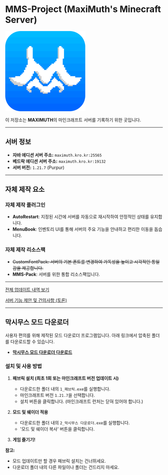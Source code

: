 # MMS-Project (MaxiMuth's Minecraft Server)

![Server Icon](Icon.png "MaxiMuth Server Icon")


이 저장소는 **MAXIMUTH**의 마인크래프트 서버를 기록하기 위한 곳입니다.

---

## 서버 정보

*   **자바 에디션 서버 주소:** `maximuth.kro.kr:25565`
*   **베드락 에디션 서버 주소:** `maximuth.kro.kr:19132`
*   **서버 버전:** `1.21.7` (Purpur)

---

## 자체 제작 요소

### 자체 제작 플러그인
*   **AutoRestart**: 지정된 시간에 서버를 자동으로 재시작하여 안정적인 상태를 유지합니다.
*   **MenuBook**: 인벤토리 UI를 통해 서버의 주요 기능을 안내하고 편리한 이동을 돕습니다.

### 자체 제작 리소스팩
*   ~~CustomFontPack: 서버의 기본 폰트를 변경하여 가독성을 높이고 시각적인 통일감을 제공합니다.~~
*   **MMS-Pack**: 서버를 위한 통합 리소스팩입니다.

---

[전체 업데이트 내역 보기](CHANGELOG.md)

[서버 기능 제안 및 건의사항 (토론)](https://github.com/maximuthking/MMS-Project/discussions)

---

## 막시무스 모드 다운로더

사용자 편의를 위해 제작된 모드 다운로더 프로그램입니다. 아래 링크에서 압축된 폴더를 다운로드할 수 있습니다.

*   **[막시무스 모드 다운로더 다운로드](https://drive.google.com/file/d/1YuBcFZwS-hZ3CYP1HtdOwU9Aee-Ew6_p/view?usp=sharing)**

### 설치 및 사용 방법

1.  **패브릭 설치 (최초 1회 또는 마인크래프트 버전 업데이트 시)**
    *   다운로드한 폴더 내의 `1_패브릭.exe`를 실행합니다.
    *   마인크래프트 버전 `1.21.7`을 선택합니다.
    *   설치 버튼을 클릭합니다. (마인크래프트 런처는 닫혀 있어야 합니다.)

2.  **모드 및 쉐이더 적용**
    *   다운로드한 폴더 내의 `2_막시무스 다운로더.exe`를 실행합니다.
    *   '모드 및 쉐이더 복사' 버튼을 클릭합니다.

3.  **게임 즐기기!**

**참고:**
*   모드 업데이트만 할 경우 패브릭 설치는 건너뛰세요.
*   다운로더 폴더 내의 다른 파일이나 폴더는 건드리지 마세요.